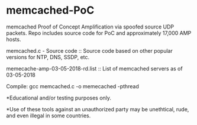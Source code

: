 # memcached-PoC

memcached Proof of Concept Amplification via spoofed source UDP packets. 
Repo includes source code for PoC and approximately 17,000 AMP hosts. 


memcached.c - Source code :: Source code based on other popular versions for NTP, DNS, SSDP, etc.


memecache-amp-03-05-2018-rd.list :: List of memcached servers as of 03-05-2018

Compile:
gcc memcached.c -o memecached -pthread



*Educational and/or testing purposes only. 

*Use of these tools against an unauthorized party may be unethtical, rude, and even illegal in some countries.  
